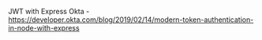 JWT with Express Okta - https://developer.okta.com/blog/2019/02/14/modern-token-authentication-in-node-with-express
